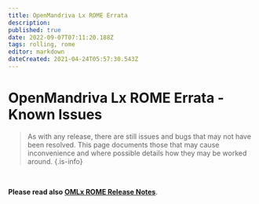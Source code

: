 ```yaml
---
title: OpenMandriva Lx ROME Errata
description: 
published: true
date: 2022-09-07T07:11:20.188Z
tags: rolling, rome
editor: markdown
dateCreated: 2021-04-24T05:57:30.543Z
---
```


# OpenMandriva Lx ROME Errata - Known Issues

> As with any release, there are still issues and bugs that may not have been resolved. This page documents those that may cause inconvenience and where possible details how they may be worked around.
{.is-info}

<br>

**Please read also [OMLx ROME Release Notes](/distribution/releases/omlxrolling/notes)**.

